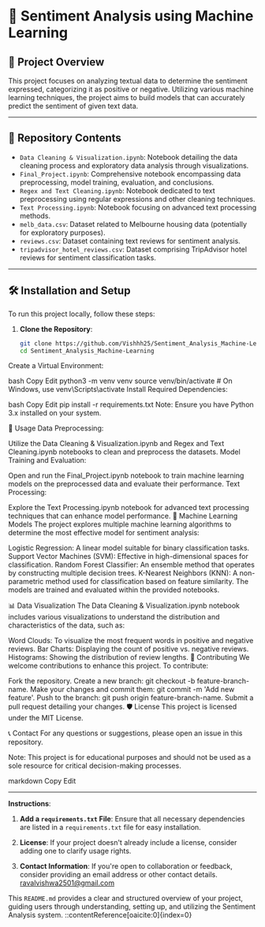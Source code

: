 # 📝 Sentiment Analysis using Machine Learning

## 📌 Project Overview

This project focuses on analyzing textual data to determine the sentiment expressed, categorizing it as positive or negative. Utilizing various machine learning techniques, the project aims to build models that can accurately predict the sentiment of given text data.

---

## 📂 Repository Contents

- `Data Cleaning & Visualization.ipynb`: Notebook detailing the data cleaning process and exploratory data analysis through visualizations.
- `Final_Project.ipynb`: Comprehensive notebook encompassing data preprocessing, model training, evaluation, and conclusions.
- `Regex and Text Cleaning.ipynb`: Notebook dedicated to text preprocessing using regular expressions and other cleaning techniques.
- `Text Processing.ipynb`: Notebook focusing on advanced text processing methods.
- `melb_data.csv`: Dataset related to Melbourne housing data (potentially for exploratory purposes).
- `reviews.csv`: Dataset containing text reviews for sentiment analysis.
- `tripadvisor_hotel_reviews.csv`: Dataset comprising TripAdvisor hotel reviews for sentiment classification tasks.

---

## 🛠️ Installation and Setup

To run this project locally, follow these steps:

1. **Clone the Repository**:
   ```bash
   git clone https://github.com/Vishhh25/Sentiment_Analysis_Machine-Learning.git
   cd Sentiment_Analysis_Machine-Learning
Create a Virtual Environment:

bash
Copy
Edit
python3 -m venv venv
source venv/bin/activate  # On Windows, use venv\Scripts\activate
Install Required Dependencies:

bash
Copy
Edit
pip install -r requirements.txt
Note: Ensure you have Python 3.x installed on your system.

📜 Usage
Data Preprocessing:

Utilize the Data Cleaning & Visualization.ipynb and Regex and Text Cleaning.ipynb notebooks to clean and preprocess the datasets.
Model Training and Evaluation:

Open and run the Final_Project.ipynb notebook to train machine learning models on the preprocessed data and evaluate their performance.
Text Processing:

Explore the Text Processing.ipynb notebook for advanced text processing techniques that can enhance model performance.
🧠 Machine Learning Models
The project explores multiple machine learning algorithms to determine the most effective model for sentiment analysis:

Logistic Regression: A linear model suitable for binary classification tasks.
Support Vector Machines (SVM): Effective in high-dimensional spaces for classification.
Random Forest Classifier: An ensemble method that operates by constructing multiple decision trees.
K-Nearest Neighbors (KNN): A non-parametric method used for classification based on feature similarity.
The models are trained and evaluated within the provided notebooks.

📊 Data Visualization
The Data Cleaning & Visualization.ipynb notebook includes various visualizations to understand the distribution and characteristics of the data, such as:

Word Clouds: To visualize the most frequent words in positive and negative reviews.
Bar Charts: Displaying the count of positive vs. negative reviews.
Histograms: Showing the distribution of review lengths.
🤝 Contributing
We welcome contributions to enhance this project. To contribute:

Fork the repository.
Create a new branch: git checkout -b feature-branch-name.
Make your changes and commit them: git commit -m 'Add new feature'.
Push to the branch: git push origin feature-branch-name.
Submit a pull request detailing your changes.
🛡️ License
This project is licensed under the MIT License.

📞 Contact
For any questions or suggestions, please open an issue in this repository.

Note: This project is for educational purposes and should not be used as a sole resource for critical decision-making processes.

markdown
Copy
Edit

---

**Instructions**:

1. **Add a `requirements.txt` File**: Ensure that all necessary dependencies are listed in a `requirements.txt` file for easy installation.

2. **License**: If your project doesn't already include a license, consider adding one to clarify usage rights.

3. **Contact Information**: If you're open to collaboration or feedback, consider providing an email address or other contact details. ravalvishwa2501@gmail.com

This `README.md` provides a clear and structured overview of your project, guiding users through understanding, setting up, and utilizing the Sentiment Analysis system.
::contentReference[oaicite:0]{index=0}
 
